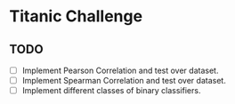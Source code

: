 # Titanic Challenge
## TODO
- [ ] Implement Pearson Correlation and test over dataset.
- [ ] Implement Spearman Correlation and test over dataset.
- [ ] Implement different classes of binary classifiers.
